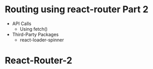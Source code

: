 # Routing using react-router Part 2

- API Calls
  - Using fetch()
- Third-Party Packages
  - react-loader-spinner
# React-Router-2

